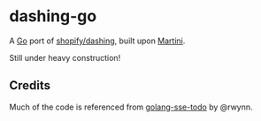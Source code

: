 dashing-go
==========

A [Go][1] port of [shopify/dashing][2], built upon [Martini][3].

Still under heavy construction!

Credits
-------

Much of the code is referenced from [golang-sse-todo][4] by @rwynn.

[1]: http://golang.org/
[2]: http://shopify.github.io/dashing/
[3]: http://martini.codegangsta.io/
[4]: https://github.com/rwynn/golang-sse-todo
